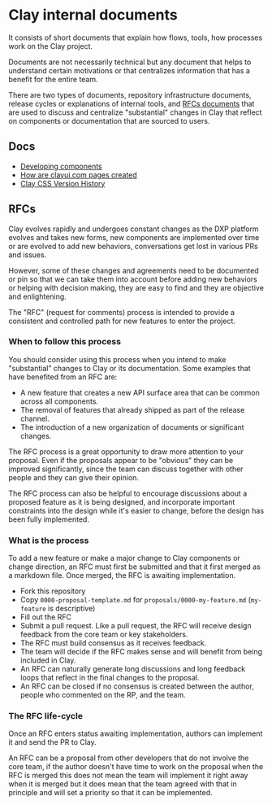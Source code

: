 # Clay internal documents

It consists of short documents that explain how flows, tools, how processes work on the Clay project.

Documents are not necessarily technical but any document that helps to understand certain motivations or that centralizes information that has a benefit for the entire team.

There are two types of documents, repository infrastructure documents, release cycles or explanations of internal tools, and [RFCs documents](#rfcs) that are used to discuss and centralize "substantial" changes in Clay that reflect on components or documentation that are sourced to users.

## Docs

-   [Developing components](developing_components.md)
-   [How are clayui.com pages created](creating_pages.md)
-   [Clay CSS Version History](clay_css_version_history.md)

## RFCs

Clay evolves rapidly and undergoes constant changes as the DXP platform evolves and takes new forms, new components are implemented over time or are evolved to add new behaviors, conversations get lost in various PRs and issues.

However, some of these changes and agreements need to be documented or pin so that we can take them into account before adding new behaviors or helping with decision making, they are easy to find and they are objective and enlightening.

The "RFC" (request for comments) process is intended to provide a consistent and controlled path for new features to enter the project.

### When to follow this process

You should consider using this process when you intend to make "substantial" changes to Clay or its documentation. Some examples that have benefited from an RFC are:

-   A new feature that creates a new API surface area that can be common across all components.
-   The removal of features that already shipped as part of the release channel.
-   The introduction of a new organization of documents or significant changes.

The RFC process is a great opportunity to draw more attention to your proposal. Even if the proposals appear to be "obvious" they can be improved significantly, since the team can discuss together with other people and they can give their opinion.

The RFC process can also be helpful to encourage discussions about a proposed feature as it is being designed, and incorporate important constraints into the design while it's easier to change, before the design has been fully implemented.

### What is the process

To add a new feature or make a major change to Clay components or change direction, an RFC must first be submitted and that it first merged as a markdown file. Once merged, the RFC is awaiting implementation.

-   Fork this repository
-   Copy `0000-proposal-template.md` for `proposals/0000-my-feature.md` (`my-feature` is descriptive)
-   Fill out the RFC
-   Submit a pull request. Like a pull request, the RFC will receive design feedback from the core team or key stakeholders.
-   The RFC must build consensus as it receives feedback.
-   The team will decide if the RFC makes sense and will benefit from being included in Clay.
-   An RFC can naturally generate long discussions and long feedback loops that reflect in the final changes to the proposal.
-   An RFC can be closed if no consensus is created between the author, people who commented on the RP, and the team.

### The RFC life-cycle

Once an RFC enters status awaiting implementation, authors can implement it and send the PR to Clay.

An RFC can be a proposal from other developers that do not involve the core team, if the author doesn't have time to work on the proposal when the RFC is merged this does not mean the team will implement it right away when it is merged but it does mean that the team agreed with that in principle and will set a priority so that it can be implemented.
